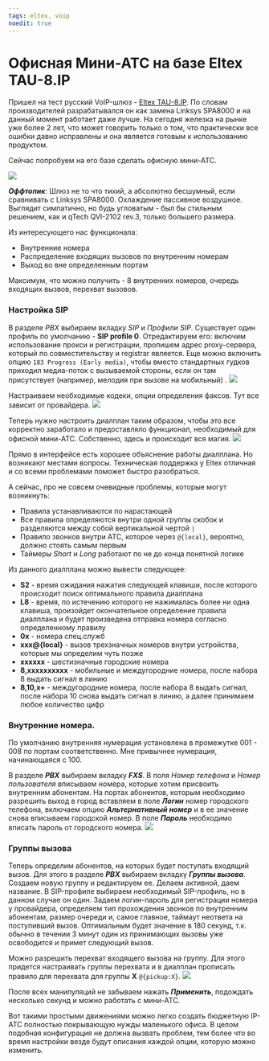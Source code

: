 ```yaml
---
tags: eltex, voip
noedit: true
---
```


# Офисная Мини-АТС на базе Eltex TAU-8.IP

Пришел на тест русский VoIP-шлюз - [Eltex TAU-8.IP](http://eltex.nsk.ru/product/tau-8ip). По словам производителей разрабатывался он как замена Linksys SPA8000 и на данный момент работает даже лучше. На сегодня железка на рынке уже более 2 лет, что может говорить только о том, что практически все ошибки давно исправлены и она является готовым к использованию продуктом.

Сейчас попробуем на его базе сделать офисную мини-АТС.

![](/images/tau-8_right.png)

***Оффтопик***: Шлюз не то что тихий, а абсолютно бесшумный, если сравнивать с Linksys SPA8000. Охлаждение пассивное воздушное. Выглядит симпатично, но будь угловатым - был бы стильным решением, как и qTech QVI-2102 rev.3, только большего размера.

Из интересующего нас функционала:

- Внутренние номера
- Распределение входящих вызовов по внутренним номерам
- Выход во вне определенным портам

Максимум, что можно получить - 8 внутренних номеров, очередь входящих вызвов, перехват вызовов.

### Настройка SIP
В разделе *PBX* выбираем вкладку *SIP* и *Профили SIP*. Существует один профиль по умолчанию - **SIP profile 0**. Отредактируем его: включим использование прокси и регистрации, пропишем адрес proxy-сервера, который по совместительству и registrar является. Еще можно включить опцию `183 Progress (Early media)`, чтобы вместо стандартных гудков приходил медиа-поток с вызываемой стороны, если он там присутствует (например, мелодия при вызове на мобильный) .
![](/images/tau-8_sip1.png)

Настраиваем необходимые кодеки, опции определения факсов. Тут все зависит от провайдера.
![](/images/tau-8_sip2.png)

Теперь нужно настроить диалплан таким образом, чтобы это все корректно заработало и предоставляло функционал, необходимый для офисной мини-АТС. Собственно, здесь и происходит вся магия.
![](/images/tau-8_sip3.png)

Прямо в интерфейсе есть хорошее объяснение работы диалплана. Но возникают местами вопросы. Техническая поддержка у Eltex отличная и со всеми проблемами поможет быстро разобраться.

А сейчас, про не совсем очевидные проблемы, которые могут возникнуть:

- Правила устанавливаются по нарастающей
- Все правила определяются внутри одной группы скобок и разделяются между собой вертикальной чертой `|`
- Правило звонков внутри АТС, которое через `@{local}`, вероятно, должно стоять самым первым
- Таймеры *Short* и *Long* работают по не до конца понятной логике

Из данного диалплана можно вывести следующее:

- **S2** - время ожидания нажатия следующей клавиши, после которого происходит поиск оптимального правила диалплана
- **L8** - время, по истечению которого не нажималась более ни одна клавиша,  произойдет окончательное определение правила диалплана и будет произведена отправка номера согласно определенному правилу
- **0x** - номера спец.служб
- **xxx@{local}** - вызов трехзначных номеров внутри устройства, которые мы определим чуть позже
- **xxxxxx** - шестизначные городские номера
- **8,xxxxxxxxxx** - мобильные и междугородние номера, после набора 8 выдать сигнал в линию
- **8,10,x+** - междугородние номера, после набора 8 выдать сигнал, после набора 10 снова выдать сигнал в линию, а далее принимаем любое количество цифр

### Внутренние номера.
По умолчанию внутренняя нумерация установлена в промежутке 001 - 008 по портам соответственно. Мне привычнее нумерация, начинающаяся с 100.

В разделе ***PBX*** выбираем вкладку ***FXS***. В поля *Номер телефона* и *Номер пользователя* вписываем номера, которые хотим присвоить внутренним абонентам. На портах абонентов, которым необходимо разрешить выход в город вставляем в поле ***Логин*** номер городского телефона, включаем опцию ***Альтернативный номер*** и в ее значение снова вписываем городской номер. В поле ***Пароль*** необходимо вписать пароль от городского номера.
![](/images/tau-8_fxs.png)

### Группы вызова
Теперь определим абонентов, на которых будет поступать входящий вызов. Для этого в разделе ***PBX*** выбираем вкладку ***Группы вызова***.
Создаем новую группу и редактируем ее.
Делаем активной, даем название. В SIP-профиле выбираем необходимый SIP-профиль, но в данном случае он один. Задаем логин-пароль для регистрации номера у провайдера, определяем тип прохождения звонков по внутренним абонентам, размер очереди и, самое главное, таймаут неответа на поступивший вызов. Оптимальным будет значение в 180 секунд, т.к. обычно в течении 3 минут один из принимающих вызовы уже освободится и примет следующий вызов.

Можно разрешить перехват входящего вызова на группу. Для этого придется настраивать группы перехвата и в диалплан прописать правило для перехвата для группы **X** `@{pickup:X}`.
![](/images/tau-8_group.png)

После всех манипуляций не забываем нажать ***Применить***, подождать несколько секунд и можно работать с мини-АТС.

Вот такими простыми движениями можно легко создать бюджетную IP-АТС полностью покрывающую нужды маленького офиса. В целом подобная конфигурация не должна вызвать проблем, тем более что во время настройки везде будут описания каждой опции, которую можно изменить.

